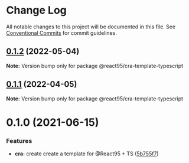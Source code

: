 # Change Log

All notable changes to this project will be documented in this file.
See [Conventional Commits](https://conventionalcommits.org) for commit guidelines.

## [0.1.2](https://github.com/React95/React95/compare/@react95/cra-template-typescript@0.1.1...@react95/cra-template-typescript@0.1.2) (2022-05-04)

**Note:** Version bump only for package @react95/cra-template-typescript





## [0.1.1](https://github.com/React95/React95/compare/@react95/cra-template-typescript@0.1.0...@react95/cra-template-typescript@0.1.1) (2022-04-05)

**Note:** Version bump only for package @react95/cra-template-typescript





# 0.1.0 (2021-06-15)


### Features

* **cra:** create create a template for @React95 + TS ([5b755f7](https://github.com/React95/React95/commit/5b755f7ccad1cbda09ca4051f98d484b51e60967))
